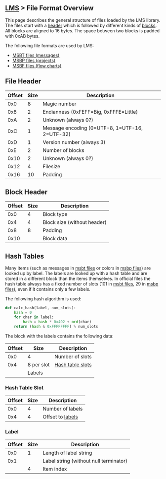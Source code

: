 ## [LMS](/formats.md#lms) > File Format Overview

This page describes the general structure of files loaded by the LMS library. The files start with a [header](#file-header) which is followed by different kinds of [blocks](#block-header). All blocks are aligned to 16 bytes. The space between two blocks is padded with 0xAB bytes.

The following file formats are used by LMS:
* [MSBT files (messages)](msbt.md)
* [MSBP files (projects)](msbp.md)
* [MSBF files (flow charts)](msbf.md)

## File Header
| Offset | Size | Description |
| --- | --- | --- |
| 0x0 | 8 | Magic number |
| 0x8 | 2 | Endianness (0xFEFF=Big, 0xFFFE=Little) |
| 0xA | 2 | Unknown (always 0?) |
| 0xC | 1 | Message encoding (0=UTF-8, 1=UTF-16, 2=UTF-32) |
| 0xD | 1 | Version number (always 3) |
| 0xE | 2 | Number of blocks |
| 0x10 | 2 | Unknown (always 0?) |
| 0x12 | 4 | Filesize |
| 0x16 | 10 | Padding |

## Block Header
| Offset | Size | Description |
| --- | --- | --- |
| 0x0 | 4 | Block type |
| 0x4 | 4 | Block size (without header) |
| 0x8 | 8 | Padding |
| 0x10 | | Block data |

## Hash Tables
Many items (such as messages in [msbt files](msbt.md) or colors in [msbp files](msbp.md)) are looked up by label. The labels are looked up with a hash table and are stored in a different block than the items themselves. In official files the hash table always has a fixed number of slots (101 in [msbt files](msbt.md), 29 in [msbp files](msbp.md)), even if it contains only a few labels.

The following hash algorithm is used:

```python
def calc_hash(label, num_slots):
    hash = 0
    for char in label:
        hash = hash * 0x492 + ord(char)
    return (hash & 0xFFFFFFFF) % num_slots
```

The block with the labels contains the following data:

| Offset | Size | Description |
| --- | --- | --- |
| 0x0 | 4 | Number of slots |
| 0x4 | 8 per slot | [Hash table slots](#hash-table-slot) |
| | Labels |

### Hash Table Slot
| Offset | Size | Description |
| --- | --- | --- |
| 0x0 | 4 | Number of labels |
| 0x4 | 4 | Offset to [labels](#label) |

### Label
| Offset | Size | Description |
| --- | --- | --- |
| 0x0 | 1 | Length of label string |
| 0x1 | | Label string (without null terminator) |
| | 4 | Item index |